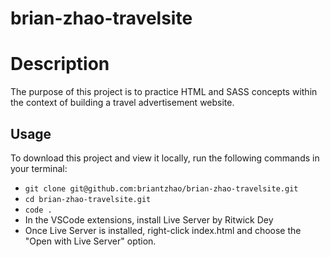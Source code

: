 # brian-zhao-travelsite

# Description

The purpose of this project is to practice HTML and SASS concepts within the context of building a travel advertisement website.

## Usage

To download this project and view it locally, run the following commands in your terminal:

- `git clone git@github.com:briantzhao/brian-zhao-travelsite.git`
- `cd brian-zhao-travelsite.git`
- `code .`
- In the VSCode extensions, install Live Server by Ritwick Dey
- Once Live Server is installed, right-click index.html and choose the "Open with Live Server" option.
